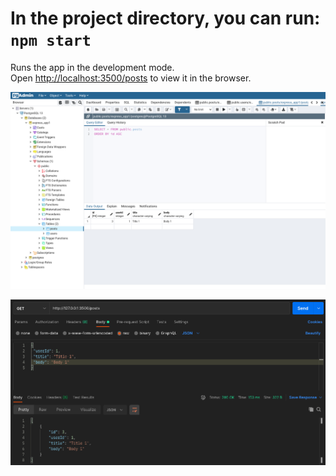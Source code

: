 # In the project directory, you can run: `npm start`

Runs the app in the development mode.\
Open [http://localhost:3500/posts](http://localhost:3500/posts) to view it in the browser.

![html5](https://github.com/jcaesarm/TrainingExamples/blob/main/2021-04-29/img1.png)

![html5](https://github.com/jcaesarm/TrainingExamples/blob/main/2021-04-29/img2.png)
